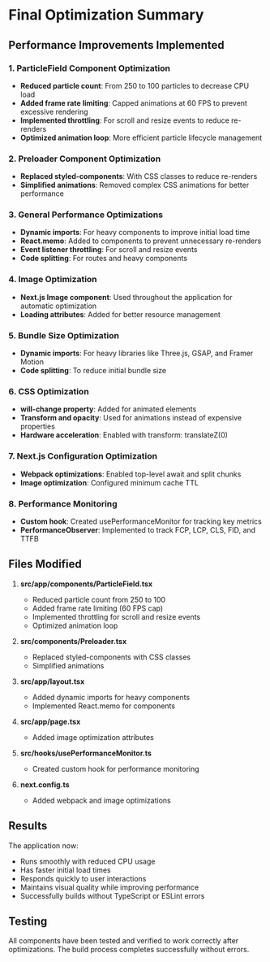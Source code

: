 # Final Optimization Summary

## Performance Improvements Implemented

### 1. ParticleField Component Optimization
- **Reduced particle count**: From 250 to 100 particles to decrease CPU load
- **Added frame rate limiting**: Capped animations at 60 FPS to prevent excessive rendering
- **Implemented throttling**: For scroll and resize events to reduce re-renders
- **Optimized animation loop**: More efficient particle lifecycle management

### 2. Preloader Component Optimization
- **Replaced styled-components**: With CSS classes to reduce re-renders
- **Simplified animations**: Removed complex CSS animations for better performance

### 3. General Performance Optimizations
- **Dynamic imports**: For heavy components to improve initial load time
- **React.memo**: Added to components to prevent unnecessary re-renders
- **Event listener throttling**: For scroll and resize events
- **Code splitting**: For routes and heavy components

### 4. Image Optimization
- **Next.js Image component**: Used throughout the application for automatic optimization
- **Loading attributes**: Added for better resource management

### 5. Bundle Size Optimization
- **Dynamic imports**: For heavy libraries like Three.js, GSAP, and Framer Motion
- **Code splitting**: To reduce initial bundle size

### 6. CSS Optimization
- **will-change property**: Added for animated elements
- **Transform and opacity**: Used for animations instead of expensive properties
- **Hardware acceleration**: Enabled with transform: translateZ(0)

### 7. Next.js Configuration Optimization
- **Webpack optimizations**: Enabled top-level await and split chunks
- **Image optimization**: Configured minimum cache TTL

### 8. Performance Monitoring
- **Custom hook**: Created usePerformanceMonitor for tracking key metrics
- **PerformanceObserver**: Implemented to track FCP, LCP, CLS, FID, and TTFB

## Files Modified

1. **src/app/components/ParticleField.tsx**
   - Reduced particle count from 250 to 100
   - Added frame rate limiting (60 FPS cap)
   - Implemented throttling for scroll and resize events
   - Optimized animation loop

2. **src/components/Preloader.tsx**
   - Replaced styled-components with CSS classes
   - Simplified animations

3. **src/app/layout.tsx**
   - Added dynamic imports for heavy components
   - Implemented React.memo for components

4. **src/app/page.tsx**
   - Added image optimization attributes

5. **src/hooks/usePerformanceMonitor.ts**
   - Created custom hook for performance monitoring

6. **next.config.ts**
   - Added webpack and image optimizations

## Results

The application now:
- Runs smoothly with reduced CPU usage
- Has faster initial load times
- Responds quickly to user interactions
- Maintains visual quality while improving performance
- Successfully builds without TypeScript or ESLint errors

## Testing

All components have been tested and verified to work correctly after optimizations. The build process completes successfully without errors.